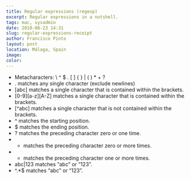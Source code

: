 ```yaml
---
title: Regular expressions (regexp)
excerpt: Regular expressions in a nutshell.
tags: mac, sysadmin
date: 2010-06-23 14:31
slug: regular-expressions-receipt
author: Francisco Pinto
layout: post
location: Málaga, Spain
image:
color:
---
```


- Metacharacters: \ ^ $ . [ ] { } | ( ) * + ?
- . matches any single character (exclude newlines)
- [abc] matches a single character that is contained within the brackets.
- [0-9][a-z][A-Z] matches a single character that is contained within the brackets.
- [^abc] matches a single character that is not contained within the brackets.
- ^ matches the starting position.
- $ matches the ending position.
- ? matches the preceding character zero or one time.
- * matches the preceding character zero or more times.
- + matches the preceding character one or more times.
- abc|123 matches “abc” or “123”.
- ^.*$ matches “abc” or “123”.
